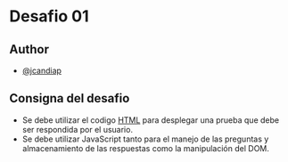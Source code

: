 # Desafio 01
## Author
- [@jcandiap](https://github.com/jcandiap)
## Consigna del desafio
- Se debe utilizar el codigo [HTML](https://github.com/jcandiap/desafios-backend-coderhouse/blob/main/desafio-01/index.html) para desplegar una prueba que debe ser respondida por el usuario.
- Se debe utilizar JavaScript tanto para el manejo de las preguntas y almacenamiento de las respuestas como la manipulación del DOM.